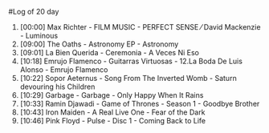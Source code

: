 #Log of 20 day

1. [00:00] Max Richter - FILM MUSIC - PERFECT SENSE ⁄ David Mackenzie - Luminous
1. [09:00] The Oaths - Astronomy EP - Astronomy
1. [09:01] La Bien Querida - Ceremonia - A Veces Ni Eso
1. [10:18] Emrujo Flamenco - Guitarras Virtuosas - 12.La Boda De Luis Alonso - Emrujo Flamenco
1. [10:22] Sopor Aeternus - Song From The Inverted Womb - Saturn devouring his Children
1. [10:29] Garbage - Garbage - Only Happy When It Rains
1. [10:33] Ramin Djawadi - Game of Thrones - Season 1 - Goodbye Brother
1. [10:43] Iron Maiden - A Real Live One - Fear of the Dark
1. [10:46] Pink Floyd - Pulse - Disc 1 - Coming Back to Life
